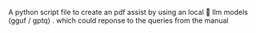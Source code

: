 A python script file to create an pdf assist by using an local  🧠 llm models (gguf / gptq) . which could reponse to the queries from the manual
